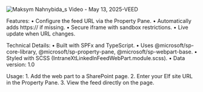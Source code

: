 ![Maksym Nahnybida_s Video - May 13, 2025-VEED](https://github.com/user-attachments/assets/d5e2a8cb-a06c-475b-815b-9ca704f2f9e7)

Features:
	•	Configure the feed URL via the Property Pane.
	•	Automatically adds https:// if missing.
	•	Secure iframe with sandbox restrictions.
	•	Live update when URL changes.

Technical Details:
	•	Built with SPFx and TypeScript.
	•	Uses @microsoft/sp-core-library, @microsoft/sp-property-pane, @microsoft/sp-webpart-base.
	•	Styled with SCSS (IntraneXtLinkedInFeedWebPart.module.scss).
	•	Data version: 1.0

Usage:
	1.	Add the web part to a SharePoint page.
	2.	Enter your Elf site URL in the Property Pane.
	3.	View the feed directly on the page.

